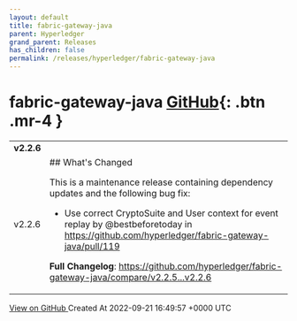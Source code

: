 ```yaml
---
layout: default
title: fabric-gateway-java
parent: Hyperledger
grand_parent: Releases
has_children: false
permalink: /releases/hyperledger/fabric-gateway-java
---
```


# fabric-gateway-java <span class="fs-3 right-align">[GitHub](https://github.com/hyperledger/fabric-gateway-java){: .btn .mr-4 }</span>


<div>
    <table>
        <tr>
            <td colspan="2">
                <b>
                    v2.2.6
                </b>
            </td>
        </tr>
        <tr>
            <td>
                <span class="chip">
                    v2.2.6
                </span>
            </td>
            <td>
                ## What's Changed

This is a maintenance release containing dependency updates and the following bug fix:

* Use correct CryptoSuite and User context for event replay by @bestbeforetoday in https://github.com/hyperledger/fabric-gateway-java/pull/119

**Full Changelog**: https://github.com/hyperledger/fabric-gateway-java/compare/v2.2.5...v2.2.6
            </td>
        </tr>
    </table>
    <a href="https://github.com/hyperledger/fabric-gateway-java/releases/tag/v2.2.6" class=".btn">
        View on GitHub
    </a>
    <span class="right-align">
        Created At 2022-09-21 16:49:57 +0000 UTC
    </span>
</div>

